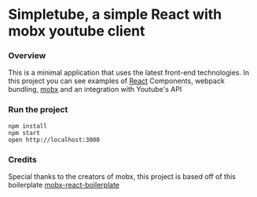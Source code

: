 Simpletube, a simple React with mobx youtube client
=====================

### Overview
This is a minimal application that uses the latest front-end technologies. In this project you can see examples of [React](https://facebook.github.io/react) Components, webpack bundling, [mobx](https://github.com/mobxjs/mobx) and an integration with Youtube's API

### Run the project

```
npm install
npm start
open http://localhost:3000
```

### Credits

Special thanks to the creators of mobx, this project is based off of this boilerplate
[mobx-react-boilerplate](https://github.com/mobxjs/mobx-react-boilerplate)
